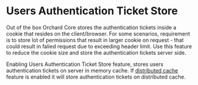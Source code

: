 # Users Authentication Ticket Store

Out of the box Orchard Core stores the authentication tickets inside a cookie that resides on the client/browser. For some scenarios, requirement is to store lot of permissions that result in larger cookie on request - that could result in falied request due to exceeding header limit. Use this feature to reduce the cookie size and store the authentication tickets server side.

Enabling Users Authentication Ticket Store feature, stores users authentication tickets on server in memory cache. If [distributed cache](../Redis/README.md) feature is enabled it will store authentication tickets on distributed cache.
